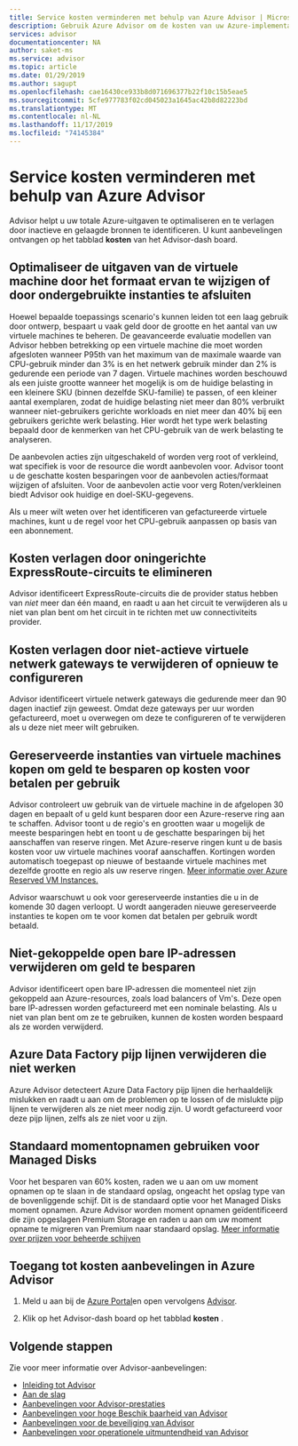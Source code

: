 ```yaml
---
title: Service kosten verminderen met behulp van Azure Advisor | Microsoft Docs
description: Gebruik Azure Advisor om de kosten van uw Azure-implementaties te optimaliseren.
services: advisor
documentationcenter: NA
author: saket-ms
ms.service: advisor
ms.topic: article
ms.date: 01/29/2019
ms.author: sagupt
ms.openlocfilehash: cae16430ce933b8d071696377b22f10c15b5eae5
ms.sourcegitcommit: 5cfe977783f02cd045023a1645ac42b8d82223bd
ms.translationtype: MT
ms.contentlocale: nl-NL
ms.lasthandoff: 11/17/2019
ms.locfileid: "74145384"
---
```

# <a name="reduce-service-costs-using-azure-advisor"></a>Service kosten verminderen met behulp van Azure Advisor

Advisor helpt u uw totale Azure-uitgaven te optimaliseren en te verlagen door inactieve en gelaagde bronnen te identificeren. U kunt aanbevelingen ontvangen op het tabblad **kosten** van het Advisor-dash board.

## <a name="optimize-virtual-machine-spend-by-resizing-or-shutting-down-underutilized-instances"></a>Optimaliseer de uitgaven van de virtuele machine door het formaat ervan te wijzigen of door ondergebruikte instanties te afsluiten 

Hoewel bepaalde toepassings scenario's kunnen leiden tot een laag gebruik door ontwerp, bespaart u vaak geld door de grootte en het aantal van uw virtuele machines te beheren. De geavanceerde evaluatie modellen van Advisor hebben betrekking op een virtuele machine die moet worden afgesloten wanneer P95th van het maximum van de maximale waarde van CPU-gebruik minder dan 3% is en het netwerk gebruik minder dan 2% is gedurende een periode van 7 dagen. Virtuele machines worden beschouwd als een juiste grootte wanneer het mogelijk is om de huidige belasting in een kleinere SKU (binnen dezelfde SKU-familie) te passen, of een kleiner aantal exemplaren, zodat de huidige belasting niet meer dan 80% verbruikt wanneer niet-gebruikers gerichte workloads en niet meer dan 40% bij een gebruikers gerichte werk belasting. Hier wordt het type werk belasting bepaald door de kenmerken van het CPU-gebruik van de werk belasting te analyseren.

De aanbevolen acties zijn uitgeschakeld of worden verg root of verkleind, wat specifiek is voor de resource die wordt aanbevolen voor. Advisor toont u de geschatte kosten besparingen voor de aanbevolen acties/formaat wijzigen of afsluiten. Voor de aanbevolen actie voor verg Roten/verkleinen biedt Advisor ook huidige en doel-SKU-gegevens. 

Als u meer wilt weten over het identificeren van gefactureerde virtuele machines, kunt u de regel voor het CPU-gebruik aanpassen op basis van een abonnement.

## <a name="reduce-costs-by-eliminating-unprovisioned-expressroute-circuits"></a>Kosten verlagen door oningerichte ExpressRoute-circuits te elimineren

Advisor identificeert ExpressRoute-circuits die de provider status hebben van *niet* meer dan één maand, en raadt u aan het circuit te verwijderen als u niet van plan bent om het circuit in te richten met uw connectiviteits provider.

## <a name="reduce-costs-by-deleting-or-reconfiguring-idle-virtual-network-gateways"></a>Kosten verlagen door niet-actieve virtuele netwerk gateways te verwijderen of opnieuw te configureren

Advisor identificeert virtuele netwerk gateways die gedurende meer dan 90 dagen inactief zijn geweest. Omdat deze gateways per uur worden gefactureerd, moet u overwegen om deze te configureren of te verwijderen als u deze niet meer wilt gebruiken. 

## <a name="buy-reserved-virtual-machine-instances-to-save-money-over-pay-as-you-go-costs"></a>Gereserveerde instanties van virtuele machines kopen om geld te besparen op kosten voor betalen per gebruik

Advisor controleert uw gebruik van de virtuele machine in de afgelopen 30 dagen en bepaalt of u geld kunt besparen door een Azure-reserve ring aan te schaffen. Advisor toont u de regio's en grootten waar u mogelijk de meeste besparingen hebt en toont u de geschatte besparingen bij het aanschaffen van reserve ringen. Met Azure-reserve ringen kunt u de basis kosten voor uw virtuele machines vooraf aanschaffen. Kortingen worden automatisch toegepast op nieuwe of bestaande virtuele machines met dezelfde grootte en regio als uw reserve ringen. [Meer informatie over Azure Reserved VM Instances.](https://azure.microsoft.com/pricing/reserved-vm-instances/)

Advisor waarschuwt u ook voor gereserveerde instanties die u in de komende 30 dagen verloopt. U wordt aangeraden nieuwe gereserveerde instanties te kopen om te voor komen dat betalen per gebruik wordt betaald.

## <a name="delete-unassociated-public-ip-addresses-to-save-money"></a>Niet-gekoppelde open bare IP-adressen verwijderen om geld te besparen

Advisor identificeert open bare IP-adressen die momenteel niet zijn gekoppeld aan Azure-resources, zoals load balancers of Vm's. Deze open bare IP-adressen worden gefactureerd met een nominale belasting. Als u niet van plan bent om ze te gebruiken, kunnen de kosten worden bespaard als ze worden verwijderd.

## <a name="delete-azure-data-factory-pipelines-that-are-failing"></a>Azure Data Factory pijp lijnen verwijderen die niet werken

Azure Advisor detecteert Azure Data Factory pijp lijnen die herhaaldelijk mislukken en raadt u aan om de problemen op te lossen of de mislukte pijp lijnen te verwijderen als ze niet meer nodig zijn. U wordt gefactureerd voor deze pijp lijnen, zelfs als ze niet voor u zijn. 

## <a name="use-standard-snapshots-for-managed-disks"></a>Standaard momentopnamen gebruiken voor Managed Disks
Voor het besparen van 60% kosten, raden we u aan om uw moment opnamen op te slaan in de standaard opslag, ongeacht het opslag type van de bovenliggende schijf. Dit is de standaard optie voor het Managed Disks moment opnamen. Azure Advisor worden moment opnamen geïdentificeerd die zijn opgeslagen Premium Storage en raden u aan om uw moment opname te migreren van Premium naar standaard opslag. [Meer informatie over prijzen voor beheerde schijven](https://aka.ms/aa_manageddisksnapshot_learnmore)

## <a name="how-to-access-cost-recommendations-in-azure-advisor"></a>Toegang tot kosten aanbevelingen in Azure Advisor

1. Meld u aan bij de [Azure Portal](https://portal.azure.com)en open vervolgens [Advisor](https://aka.ms/azureadvisordashboard).

2.  Klik op het Advisor-dash board op het tabblad **kosten** .

## <a name="next-steps"></a>Volgende stappen

Zie voor meer informatie over Advisor-aanbevelingen:
* [Inleiding tot Advisor](advisor-overview.md)
* [Aan de slag](advisor-get-started.md)
* [Aanbevelingen voor Advisor-prestaties](advisor-cost-recommendations.md)
* [Aanbevelingen voor hoge Beschik baarheid van Advisor](advisor-cost-recommendations.md)
* [Aanbevelingen voor de beveiliging van Advisor](advisor-cost-recommendations.md)
* [Aanbevelingen voor operationele uitmuntendheid van Advisor](advisor-operational-excellence-recommendations.md)
